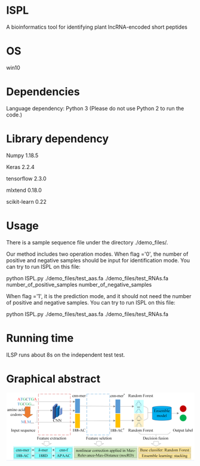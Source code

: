 # ISPL

A bioinformatics tool for identifying plant lncRNA-encoded short peptides

# OS
win10

# Dependencies
Language dependency: Python 3 (Please do not use Python 2 to run the code.)

# Library dependency

Numpy 1.18.5

Keras 2.2.4

tensorflow 2.3.0

mlxtend 0.18.0

scikit-learn 0.22

# Usage
There is a sample sequence file under the directory ./demo_files/.

Our method includes two operation modes. When flag ='0', the number of positive and negative samples should be input for identification mode. You can try to run ISPL on this file:

python ISPL.py ./demo_files/test_aas.fa ./demo_files/test_RNAs.fa number_of_positive_samples number_of_negative_samples


When flag ='1', it is the prediction mode, and it should not need the number of positive and negative samples. You can try to run ISPL on this file:

python ISPL.py ./demo_files/test_aas.fa ./demo_files/test_RNAs.fa


# Running time

ILSP runs about 8s on the independent test test.

# Graphical abstract

![image](https://github.com/zzssyy/ISPL/blob/master/Graphical-abstract.png)
